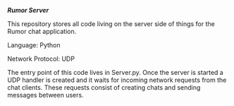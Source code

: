 ***Rumor Server***

This repository stores all code living on the server side of things for the Rumor chat application.

Language: Python

Network Protocol: UDP

The entry point of this code lives in Server.py. Once the server is started a UDP handler is created and it waits for incoming network requests from the chat clients. These requests consist of creating chats and sending messages between users.
